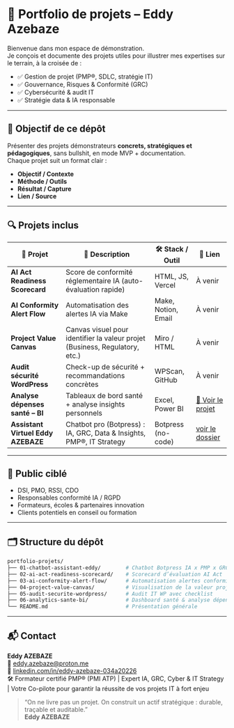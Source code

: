 # 📁 Portfolio de projets – Eddy Azebaze

Bienvenue dans mon espace de démonstration.  
Je conçois et documente des projets utiles pour illustrer mes expertises sur le terrain, à la croisée de :

- ✅ Gestion de projet (PMP®, SDLC, stratégie IT)
- ✅ Gouvernance, Risques & Conformité (GRC)
- ✅ Cybersécurité & audit IT
- ✅ Stratégie data & IA responsable

---

## 🎯 Objectif de ce dépôt

Présenter des projets démonstrateurs **concrets, stratégiques et pédagogiques**, sans bullshit, en mode MVP + documentation.  
Chaque projet suit un format clair :

- **Objectif / Contexte**
- **Méthode / Outils**
- **Résultat / Capture**
- **Lien / Source**

---

## 🔍 Projets inclus

| 📌 Projet | 🎯 Description | 🛠️ Stack / Outil | 📎 Lien |
|----------|----------------|------------------|--------|
| **AI Act Readiness Scorecard** | Score de conformité réglementaire IA (auto-évaluation rapide) | HTML, JS, Vercel | À venir |
| **AI Conformity Alert Flow** | Automatisation des alertes IA via Make | Make, Notion, Email | À venir |
| **Project Value Canvas** | Canvas visuel pour identifier la valeur projet (Business, Regulatory, etc.) | Miro / HTML | À venir |
| **Audit sécurité WordPress** | Check-up de sécurité + recommandations concrètes | WPScan, GitHub | À venir |
| **Analyse dépenses santé – BI** | Tableaux de bord santé + analyse insights personnels | Excel, Power BI | [🔗 Voir le projet](./06-analytics-sante-bi/)|
|**Assistant Virtuel Eddy AZEBAZE** | Chatbot pro (Botpress) : IA, GRC, Data & Insights, PMP®, IT Strategy | Botpress (no-code) | [voir le dossier](./01-chatbot-assistant-eddy) |

---

## 🧩 Public ciblé

- DSI, PMO, RSSI, CDO
- Responsables conformité IA / RGPD
- Formateurs, écoles & partenaires innovation
- Clients potentiels en conseil ou formation

---

## 🗂️ Structure du dépôt

```bash
portfolio-projets/
├── 01-chatbot-assistant-eddy/        # Chatbot Botpress IA x PMP x GRC x Data
├── 02-ai-act-readiness-scorecard/    # Scorecard d’évaluation AI Act
├── 03-ai-conformity-alert-flow/      # Automatisation alertes conformité IA
├── 04-project-value-canvas/          # Visualisation de la valeur projet
├── 05-audit-securite-wordpress/      # Audit IT WP avec checklist
├── 06-analytics-sante-bi/            # Dashboard santé & analyse dépenses
└── README.md                         # Présentation générale
```

---

## 📬 Contact

**Eddy AZEBAZE**  
📧 eddy.azebaze@proton.me  
🔗 [linkedin.com/in/eddy-azebaze-034a20226](https://www.linkedin.com/in/eddy-azebaze-034a20226)  
🛠️ Formateur certifié PMP® (PMI ATP) | Expert IA, GRC, Cyber & IT Strategy | Votre Co-pilote pour garantir la réussite de vos projets IT à fort enjeu  

> “On ne livre pas un projet. On construit un actif stratégique : durable, traçable et auditable.”  
> **Eddy AZEBAZE**

